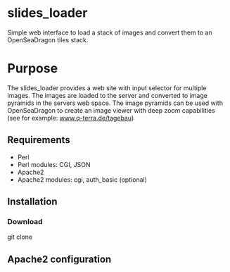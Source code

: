 # slides_loader
Simple web interface to load a stack of images and convert them to an OpenSeaDragon tiles stack. 

# Purpose
The slides_loader provides a web site with input selector for multiple images. The images are loaded to the server and converted to image pyramids in the servers web space. The image pyramids can be used with OpenSeaDragon to create an image viewer with deep zoom capabilities (see for example: www.q-terra.de/tagebau)



## Requirements

 * Perl 
 * Perl modules: CGI, JSON
 * Apache2 
 * Apache2 modules: cgi, auth_basic (optional)

## Installation

### Download

  git clone 

### 


## Apache2 configuration

